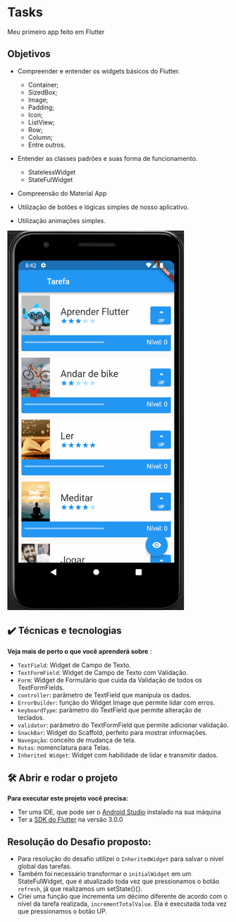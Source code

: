 # Tasks

Meu primeiro app feito em Flutter

## Objetivos

- Compreender e entender os widgets básicos do Flutter.
    - Container;
    - SizedBox;
    - Image;
    - Padding;
    - Icon;
    - ListView;
    - Row;
    - Column;
    - Entre outros.

- Entender as classes padrões e suas forma de funcionamento.
    - StatelessWidget
    - StateFulWidget

- Compreensão do Material App

- Utilização de botões e lógicas simples de nosso aplicativo.

- Utilização animações simples.

![App Tasks](/assets/gifs/app.gif)


## ✔️ Técnicas e tecnologias

**Veja mais de perto o que você aprenderá sobre** :
- `TextField`: Widget de Campo de Texto.
- `TextFormField`: Widget de Campo de Texto com Validação.
- `Form`: Widget de Formulário que cuida da Validação de todos os TextFormFields.
- `controller`: parâmetro de TextField que manipula os dados.
- `ErrorBuilder`: função do Widget Image que permite lidar com erros.
- `keyboardType`: parâmetro do TextField que permite alteração de teclados.
- `validator`: parâmetro do TextFormField que permite adicionar validação.
- `SnackBar`: Widget do Scaffold, perfeito para mostrar informações.
- `Navegação`: conceito de mudança de tela.
- `Rotas`: nomenclatura para Telas.
- `Inherited Widget`: Widget com habilidade de lidar e transmitir dados.

## 🛠️ Abrir e rodar o projeto

**Para executar este projeto você precisa:**

- Ter uma IDE, que pode ser o  [Android Studio](https://developer.android.com/) instalado na sua máquina
- Ter a [SDK do Flutter](https://docs.flutter.dev/get-started/install) na versão 3.0.0

## Resolução do Desafio proposto:
- Para resolução do desafio utilizei o `InheritedWidget` para salvar o nível global das tarefas.
- Também foi necessário transformar o `initialWidget` em um StateFulWidget, que é atualizado toda vez que pressionamos o botão `refresh`, já que realizamos um setState(){}.
- Criei uma função que incrementa um décimo diferente de acordo com o nível da tarefa realizada, `incrementTotalValue`. Ela é executada toda vez que pressionamos o botão UP.


